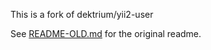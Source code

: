 This is a fork of dektrium/yii2-user

See [README-OLD.md](https://github.com/jacmoe/yii2-user/blob/master/README-OLD.md) for the original readme.
